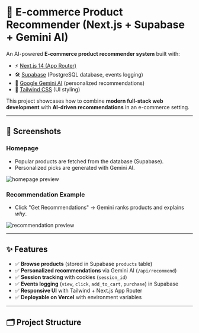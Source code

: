 # 🛒 E-commerce Product Recommender (Next.js + Supabase + Gemini AI)

An AI-powered **E-commerce product recommender system** built with:  

- ⚡ [Next.js 14 (App Router)](https://nextjs.org/docs/app)  
- 🛠️ [Supabase](https://supabase.com/) (PostgreSQL database, events logging)  
- 🤖 [Google Gemini AI](https://ai.google.dev/) (personalized recommendations)  
- 🎨 [Tailwind CSS](https://tailwindcss.com/) (UI styling)  

This project showcases how to combine **modern full-stack web development** with **AI-driven recommendations** in an e-commerce setting.  

---

## 📸 Screenshots  

### Homepage  
- Popular products are fetched from the database (Supabase).  
- Personalized picks are generated with Gemini AI.  

![homepage preview](https://via.placeholder.com/600x300?text=Homepage+Preview)  

### Recommendation Example  
- Click "Get Recommendations" → Gemini ranks products and explains *why*.  

![recommendation preview](https://via.placeholder.com/600x300?text=Recommendations+Preview)  

---

## ✨ Features  

- ✅ **Browse products** (stored in Supabase `products` table)  
- ✅ **Personalized recommendations** via Gemini AI (`/api/recommend`)  
- ✅ **Session tracking** with cookies (`session_id`)  
- ✅ **Events logging** (`view`, `click`, `add_to_cart`, `purchase`) in Supabase  
- ✅ **Responsive UI** with Tailwind + Next.js App Router  
- ✅ **Deployable on Vercel** with environment variables  

---

## 🗂️ Project Structure  

